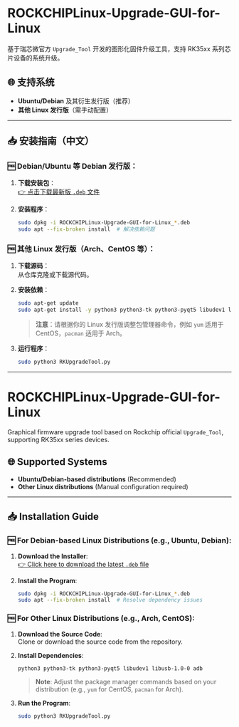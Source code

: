 # ROCKCHIPLinux-Upgrade-GUI-for-Linux

基于瑞芯微官方 `Upgrade_Tool` 开发的图形化固件升级工具，支持 RK35xx 系列芯片设备的系统升级。

## 🌐 支持系统
- **Ubuntu/Debian** 及其衍生发行版（推荐）
- **其他 Linux 发行版**（需手动配置）

---

## 📥 安装指南（中文）

### 🆓 Debian/Ubuntu 等 Debian 发行版：

1. **下载安装包**：  
   [👉 点击下载最新版 `.deb` 文件](https://github.com/carvenliner/ROCKCHIPLinux-Upgrade-GUI-for-Linux/releases/tag/release)

2. **安装程序**：
   ```bash
   sudo dpkg -i ROCKCHIPLinux-Upgrade-GUI-for-Linux_*.deb
   sudo apt --fix-broken install  # 解决依赖问题
   ```

### 🆓 其他 Linux 发行版（Arch、CentOS 等）：

1. **下载源码**：  
   从仓库克隆或下载源代码。

2. **安装依赖**：
   ```bash
   sudo apt-get update
   sudo apt-get install -y python3 python3-tk python3-pyqt5 libudev1 libusb-1.0-0 adb
   ```
   > **注意**：请根据你的 Linux 发行版调整包管理器命令，例如 `yum` 适用于 CentOS，`pacman` 适用于 Arch。

3. **运行程序**：
   ```bash
   sudo python3 RKUpgradeTool.py
   ```

---

# ROCKCHIPLinux-Upgrade-GUI-for-Linux

Graphical firmware upgrade tool based on Rockchip official `Upgrade_Tool`, supporting RK35xx series devices.

## 🌐 Supported Systems
- **Ubuntu/Debian-based distributions** (Recommended)
- **Other Linux distributions** (Manual configuration required)

---

## 📥 Installation Guide

### 🆓 For Debian-based Linux Distributions (e.g., Ubuntu, Debian):

1. **Download the Installer**:  
   [👉 Click here to download the latest `.deb` file](https://github.com/carvenliner/ROCKCHIPLinux-Upgrade-GUI-for-Linux/releases/tag/release)

2. **Install the Program**:
   ```bash
   sudo dpkg -i ROCKCHIPLinux-Upgrade-GUI-for-Linux_*.deb
   sudo apt --fix-broken install  # Resolve dependency issues
   ```

### 🆓 For Other Linux Distributions (e.g., Arch, CentOS):

1. **Download the Source Code**:  
   Clone or download the source code from the repository.

2. **Install Dependencies**:
   ```bash
   python3 python3-tk python3-pyqt5 libudev1 libusb-1.0-0 adb
   ```
   > **Note**: Adjust the package manager commands based on your distribution (e.g., `yum` for CentOS, `pacman` for Arch).

3. **Run the Program**:
   ```bash
   sudo python3 RKUpgradeTool.py
   ```
